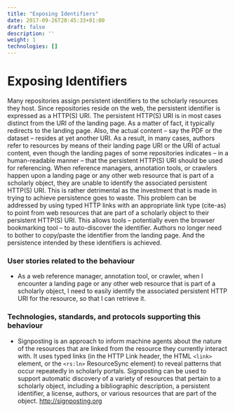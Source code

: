 ```yaml
---
title: "Exposing Identifiers"
date: 2017-09-26T20:45:33+01:00
draft: false
description: ''
weight: 1
technologies: []
---
```


# Exposing Identifiers
Many repositories assign persistent identifiers to the scholarly resources they host. Since repositories reside on the web, the persistent identifier is expressed as a HTTP(S) URI. The persistent HTTP(S) URI is in most cases distinct from the URI of the landing page. As a matter of fact, it typically redirects to the landing page. Also, the actual content – say the PDF or the dataset – resides at yet another URI. As a result, in many cases, authors refer to resources by means of their landing page URI or the URI of actual content, even though the landing pages of some repositories indicates – in a human-readable manner – that the persistent HTTP(S) URI should be used for referencing. When reference managers, annotation tools, or crawlers happen upon a landing page or any other web resource that is part of a scholarly object, they are unable to identify the associated persistent HTTP(S) URI. This is rather detrimental as the investment that is made in trying to achieve persistence goes to waste. This problem can be addressed by using typed HTTP links with an appropriate link type (cite-as) to point from web resources that are part of a scholarly object to their persistent HTTP(S) URI. This allows tools – potentially even the browser bookmarking tool – to auto-discover the identifier. Authors no longer need to bother to copy/paste the identifier from the landing page. And the persistence intended by these identifiers is achieved.

### User stories related to the behaviour
* As a web reference manager, annotation tool, or crawler, when I encounter a landing page or any other web resource that is part of a scholarly object, I need to easily identify the associated persistent HTTP URI for the resource, so that I can retrieve it. 


### Technologies, standards, and protocols supporting this behaviour
* Signposting is an approach to inform machine agents about the nature of the resources that are linked from the resource they currently interact with. It uses typed links (in the HTTP Link header, the HTML `<link>` element, or the `<rs:ln>` ResourceSync element)  to reveal patterns that occur repeatedly in scholarly portals. Signposting can be used to support automatic discovery of a variety of resources that pertain to a scholarly object, including a bibliographic description, a persistent identifier, a license, authors, or various resources that are part of the object. http://signposting.org


